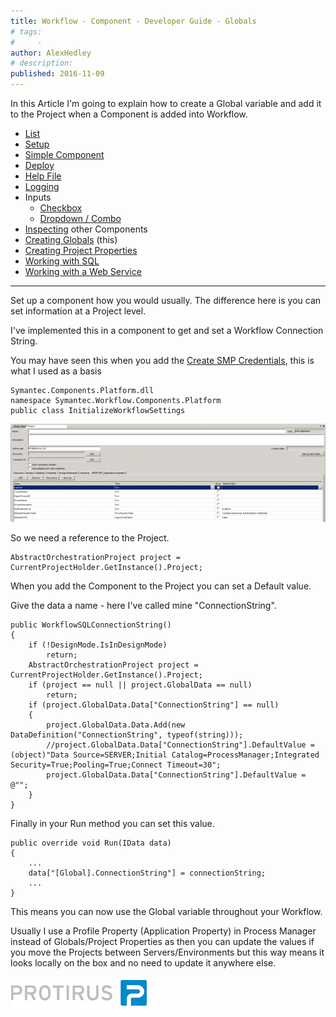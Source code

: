 ```yaml
---
title: Workflow - Component - Developer Guide - Globals
# tags:
#     - 
author: AlexHedley
# description: 
published: 2016-11-09
---
```


In this Article I'm going to explain how to create a Global variable and add it to the Project when a Component is added into Workflow.
  
- [List](https://community.broadcom.com/symantecenterprise/viewdocument?DocumentKey=2f07f920-0cbd-4be4-83a8-c6180eee3092&amp;CommunityKey=04ead5e9-3643-4118-b853-afa5a58710c6&amp;tab=librarydocuments)
- [Setup](https://community.broadcom.com/symantecenterprise/viewdocument?DocumentKey=17aa2b9a-9092-40d0-afab-a6d8316de97d&amp;CommunityKey=04ead5e9-3643-4118-b853-afa5a58710c6&amp;tab=librarydocuments)
- [Simple Component](https://community.broadcom.com/symantecenterprise/viewdocument?DocumentKey=86d55504-8f8e-41c7-9eff-ad882326a8f7&amp;CommunityKey=04ead5e9-3643-4118-b853-afa5a58710c6&amp;tab=librarydocuments)
- [Deploy](https://community.broadcom.com/symantecenterprise/viewdocument?DocumentKey=70a9fde5-0d87-4b9d-a3be-0907567ffc00&amp;CommunityKey=04ead5e9-3643-4118-b853-afa5a58710c6&amp;tab=librarydocuments)
- [Help File](https://community.broadcom.com/symantecenterprise/viewdocument?DocumentKey=80437c69-ccc3-47e6-a850-9cf3f301b340&amp;CommunityKey=04ead5e9-3643-4118-b853-afa5a58710c6&amp;tab=librarydocuments)
- [Logging](https://community.broadcom.com/symantecenterprise/viewdocument?DocumentKey=63b72a9a-53b8-4d4b-bce3-5f0732b134d5&amp;CommunityKey=04ead5e9-3643-4118-b853-afa5a58710c6&amp;tab=librarydocuments)
- Inputs
    - [Checkbox](https://community.broadcom.com/symantecenterprise/viewdocument?DocumentKey=74c56ef7-1119-40fe-9d5f-3c7a1d808d4c&amp;CommunityKey=04ead5e9-3643-4118-b853-afa5a58710c6&amp;tab=librarydocuments)
    - [Dropdown / Combo](https://community.broadcom.com/symantecenterprise/viewdocument?DocumentKey=267159ac-b8e7-45b4-abe4-f85d78e30783&amp;CommunityKey=04ead5e9-3643-4118-b853-afa5a58710c6&amp;tab=librarydocuments)
- [Inspecting](https://community.broadcom.com/symantecenterprise/viewdocument?DocumentKey=2c3b3a6f-01d7-4157-a143-ba30c9edc930&amp;CommunityKey=04ead5e9-3643-4118-b853-afa5a58710c6&amp;tab=librarydocuments) other Components
- [Creating Globals](https://community.broadcom.com/symantecenterprise/viewdocument?DocumentKey=cf54de06-be56-46ff-b937-148efa57eaec&amp;CommunityKey=04ead5e9-3643-4118-b853-afa5a58710c6&amp;tab=librarydocuments) (this)
- [Creating Project Properties](https://community.broadcom.com/symantecenterprise/viewdocument?DocumentKey=4cfc07c5-404e-49b3-81b6-520d4ea43d5c&amp;CommunityKey=04ead5e9-3643-4118-b853-afa5a58710c6&amp;tab=librarydocuments)
- [Working with SQL](https://community.broadcom.com/symantecenterprise/viewdocument?DocumentKey=f3cf0097-06e7-42f3-a747-d0dff319c1e5&amp;CommunityKey=04ead5e9-3643-4118-b853-afa5a58710c6&amp;tab=librarydocuments)
- [Working with a Web Service](https://community.broadcom.com/symantecenterprise/viewdocument?DocumentKey=26368883-708b-4432-999b-7064f2f25794&amp;CommunityKey=04ead5e9-3643-4118-b853-afa5a58710c6&amp;tab=librarydocuments)

- - -
  
Set up a component how you would usually. The difference here is you can set information at a Project level.
  
I've implemented this in a component to get and set a Workflow Connection String.
  
You may have seen this when you add the [Create SMP Credentials](https://community.broadcom.com/symantecenterprise/viewdocument?DocumentKey=9a4ab06f-59da-40a6-ab93-bd231db61036&amp;CommunityKey=04ead5e9-3643-4118-b853-afa5a58710c6&amp;tab=librarydocuments), this is what I used as a basis

    Symantec.Components.Platform.dll
    namespace Symantec.Workflow.Components.Platform
    public class InitializeWorkflowSettings

![WorkflowGlobalData](images\WorkflowGlobalData.png)
  
So we need a reference to the Project.

    AbstractOrchestrationProject project = CurrentProjectHolder.GetInstance().Project;

When you add the Component to the Project you can set a Default value.
  
Give the data a name - here I've called mine "ConnectionString".

    public WorkflowSQLConnectionString()
    {
        if (!DesignMode.IsInDesignMode)
            return;
        AbstractOrchestrationProject project = CurrentProjectHolder.GetInstance().Project;
        if (project == null || project.GlobalData == null)
            return;
        if (project.GlobalData.Data["ConnectionString"] == null)
        {
            project.GlobalData.Data.Add(new DataDefinition("ConnectionString", typeof(string)));
            //project.GlobalData.Data["ConnectionString"].DefaultValue = (object)"Data Source=SERVER;Initial Catalog=ProcessManager;Integrated Security=True;Pooling=True;Connect Timeout=30";
            project.GlobalData.Data["ConnectionString"].DefaultValue = @"";
        }
    }

Finally in your Run method you can set this value.

    public override void Run(IData data)
    {
        ...
        data["[Global].ConnectionString"] = connectionString;
        ...
    }

This means you can now use the Global variable throughout your Workflow.
  
Usually I use a Profile Property (Application Property) in Process Manager instead of Globals/Project Properties as then you can update the values if you move the Projects between Servers/Environments but this way means it looks locally on the box and no need to update it anywhere else.
  
![Protirus](images\Protirus.png)
